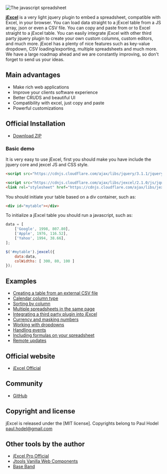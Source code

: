 ![The javascript spreadsheet](https://bossanova.uk/templates/default/img/logo-jexcel.png)

[**jExcel**](http://bossanova.uk/jexcel) is a very light jquery plugin to embed a spreadsheet, compatible with Excel, in your browser. You can load data straight to a jExcel table from a JS array, json or even a CSV file. You can copy and paste from or to Excel straight to a jExcel table. You can easily integrate jExcel with other third party jquery plugin to create your own custom columns, custom editors, and much more. jExcel has a plenty of nice features such as key-value dropdown, CSV loading/exporting, multiple spreadsheets and much more. We have a large roadmap ahead and we are constantly improving, so don't forget to send us your ideas.

## Main advantages

- Make rich web applications
- Improve your clients software experience
- Better CRUDS and beautiful UI
- Compatibility with excel, just copy and paste
- Powerful customizations

## Official Installation

- [Download ZIP](https://github.com/paulhodel/jexcel/archive/master.zip)

### Basic demo

It is very easy to use jExcel, first you should make you have include the jquery core and jexcel JS and CSS style.

```html
<script src="https://cdnjs.cloudflare.com/ajax/libs/jquery/3.1.1/jquery.min.js"></script>

<script src="https://cdnjs.cloudflare.com/ajax/libs/jexcel/2.1.0/js/jquery.jexcel.js"></script>
<link rel="stylesheet" href="https://cdnjs.cloudflare.com/ajax/libs/jexcel/2.1.0/css/jquery.jexcel.css" type="text/css" />
```

You should initiate your table based on a div container, such as:
```html
<div id="mytable"></div>
```

To initialize a jExcel table you should run a javascript, such as:
```javascript
data = [
    ['Google', 1998, 807.80],
    ['Apple', 1976, 116.52],
    ['Yahoo', 1994, 38.66],
];

$('#mytable').jexcel({
    data:data,
    colWidths: [ 300, 80, 100 ]
});
```

## Examples

- [Creating a table from an external CSV file](https://bossanova.uk/jexcel/examples/creating-a-table-from-an-external-csv-file)
- [Calendar column type](https://bossanova.uk/jexcel/examples/using-a-calendar-column-type)
- [Sorting by column](https://bossanova.uk/jexcel/examples/reorder)
- [Multiple spreadsheets in the same page](https://bossanova.uk/jexcel/examples/multiple-spreadsheets-in-the-same-page)
- [Integrating a third party plugin into jExcel](https://bossanova.uk/jexcel/examples/integrating-a-third-party-plugin-into-your-spreadsheet)
- [Currency and masking numbers](https://bossanova.uk/jexcel/examples/currency-and-masking-numbers)
- [Working with dropdowns](https://bossanova.uk/jexcel/examples/working-with-dropdowns)
- [Handling events](https://bossanova.uk/jexcel/examples/tracking-changes-on-the-spreadsheet)
- [Including formulas on your spreadsheet](http://www.bossanova.uk/jexcel/examples/including-formulas-on-your-spreadsheet)
- [Remote updates](http://www.bossanova.uk/jexcel/examples/remote-updates)

## Official website
- [jExcel Official](https://bossanova.uk/jexcel)

## Community
- [GitHub](https://github.com/paulhodel/jexcel/issues)

## Copyright and license
jExcel is released under the [MIT license]. Copyrights belong to Paul Hodel <paul.hodel@gmail.com>

## Other tools by the author
- [jExcel Pro Official](https://jexcel.net/v3)
- [Jtools Vanilla Web Components](https://bossanova.uk/jtools)
- [Base Band](https://base.mus.br)
